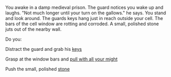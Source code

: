 You awake in a damp medieval prison. The guard notices you wake up and laughs. "Not much longer until your turn on the gallows." he says. You stand and look around. The guards keys hang just in reach outside your cell. The bars of the cell window are rotting and corroded. A small, polished stone juts out of the nearby wall.

Do you:

Distract the guard and grab his [keys](keys/keys.md)

Grasp at the window bars and [pull with all your might](window/pull.md)

Push the small, polished [stone](stone/stone.md)